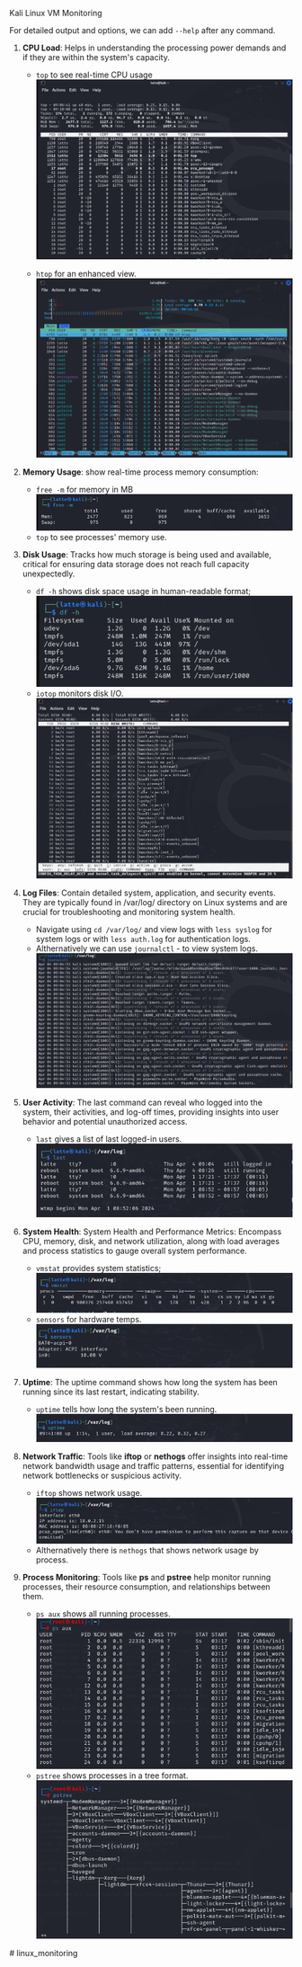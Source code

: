 Kali Linux VM Monitoring

For detailed output and options, we can add `--help` after any command.

1. **CPU Load**: Helps in understanding the processing power demands and if they are within the system's capacity.

   -  `top` to see real-time CPU usage
  ![alt text](assets/top.png)
 
    - `htop` for an enhanced view.
  ![alt text](assets/htop.png)

2. **Memory Usage**: show real-time process memory consumption:
   - `free -m` for memory in MB
  ![alt text](assets/free-m.png)
   - `top` to see processes' memory use.

3. **Disk Usage**: Tracks how much storage is being used and available, critical for ensuring data storage does not reach full capacity unexpectedly.

   -  `df -h` shows disk space usage in human-readable format; 
  ![alt text](assets/df-h.png)
   -  `iotop` monitors disk I/O.
  ![alt text](assets/iotop.png) 
1. **Log Files**: Contain detailed system, application, and security events. They are typically found in /var/log/ directory on Linux systems and are crucial for troubleshooting and monitoring system health.

   - Navigate using `cd /var/log/` and view logs with `less syslog` for system logs or with `less auth.log` for authentication logs.
   - Althernatively we can use `journalctl` - to view system logs.
  ![alt text](assets/journalctl.png)
  
1. **User Activity**: The last command can reveal who logged into the system, their activities, and log-off times, providing insights into user behavior and potential unauthorized access.

   - `last` gives a list of last logged-in users.
   ![alt text](assets/last.png)

2. **System Health**: System Health and Performance Metrics: Encompass CPU, memory, disk, and network utilization, along with load averages and process statistics to gauge overall system performance.

   - `vmstat` provides system statistics; 
  ![alt text](assets/vmstat.png)
   - `sensors` for hardware temps.
  ![alt text](assets/sensors.png)
  
1.  **Uptime**: The uptime command shows how long the system has been running since its last restart, indicating stability.

    -  `uptime` tells how long the system's been running.
  ![alt text](assets/uptime.png)
   
1.  **Network Traffic**: Tools like **iftop** or **nethogs** offer insights into real-time network bandwidth usage and traffic patterns, essential for identifying network bottlenecks or suspicious activity.

    -  `iftop` shows network usage.
  ![alt text](assets/iftop.png)
    - Althernatively there is `nethogs` that shows network usage by process.

1. **Process Monitoring**: Tools like **ps** and **pstree** help monitor running processes, their resource consumption, and relationships between them.
  
      -  `ps aux` shows all running processes.
    ![alt text](assets/ps_aux.png)
      -  `pstree` shows processes in a tree format.
    ![alt text](assets/pstree.png)


#   l i n u x _ m o n i t o r i n g 
 
 
